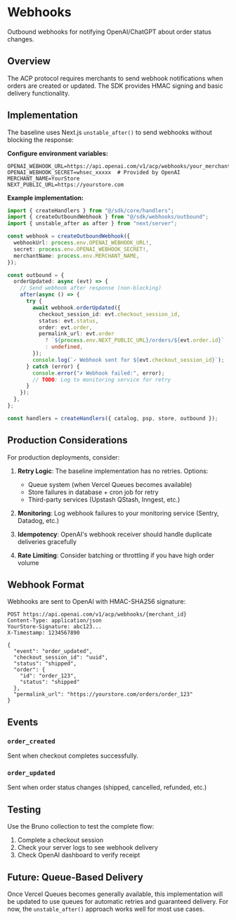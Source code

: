# Webhooks

Outbound webhooks for notifying OpenAI/ChatGPT about order status changes.

## Overview

The ACP protocol requires merchants to send webhook notifications when orders are created or updated. The SDK provides HMAC signing and basic delivery functionality.

## Implementation

The baseline uses Next.js `unstable_after()` to send webhooks without blocking the response:

**Configure environment variables:**

```env
OPENAI_WEBHOOK_URL=https://api.openai.com/v1/acp/webhooks/your_merchant_id
OPENAI_WEBHOOK_SECRET=whsec_xxxxx  # Provided by OpenAI
MERCHANT_NAME=YourStore
NEXT_PUBLIC_URL=https://yourstore.com
```

**Example implementation:**

```typescript
import { createHandlers } from "@/sdk/core/handlers";
import { createOutboundWebhook } from "@/sdk/webhooks/outbound";
import { unstable_after as after } from "next/server";

const webhook = createOutboundWebhook({
  webhookUrl: process.env.OPENAI_WEBHOOK_URL!,
  secret: process.env.OPENAI_WEBHOOK_SECRET!,
  merchantName: process.env.MERCHANT_NAME,
});

const outbound = {
  orderUpdated: async (evt) => {
    // Send webhook after response (non-blocking)
    after(async () => {
      try {
        await webhook.orderUpdated({
          checkout_session_id: evt.checkout_session_id,
          status: evt.status,
          order: evt.order,
          permalink_url: evt.order
            ? `${process.env.NEXT_PUBLIC_URL}/orders/${evt.order.id}`
            : undefined,
        });
        console.log(`✓ Webhook sent for ${evt.checkout_session_id}`);
      } catch (error) {
        console.error("✗ Webhook failed:", error);
        // TODO: Log to monitoring service for retry
      }
    });
  },
};

const handlers = createHandlers({ catalog, psp, store, outbound });
```

## Production Considerations

For production deployments, consider:

1. **Retry Logic**: The baseline implementation has no retries. Options:
   - Queue system (when Vercel Queues becomes available)
   - Store failures in database + cron job for retry
   - Third-party services (Upstash QStash, Inngest, etc.)

2. **Monitoring**: Log webhook failures to your monitoring service (Sentry, Datadog, etc.)

3. **Idempotency**: OpenAI's webhook receiver should handle duplicate deliveries gracefully

4. **Rate Limiting**: Consider batching or throttling if you have high order volume

## Webhook Format

Webhooks are sent to OpenAI with HMAC-SHA256 signature:

```http
POST https://api.openai.com/v1/acp/webhooks/{merchant_id}
Content-Type: application/json
YourStore-Signature: abc123...
X-Timestamp: 1234567890

{
  "event": "order_updated",
  "checkout_session_id": "uuid",
  "status": "shipped",
  "order": {
    "id": "order_123",
    "status": "shipped"
  },
  "permalink_url": "https://yourstore.com/orders/order_123"
}
```

## Events

### `order_created`
Sent when checkout completes successfully.

### `order_updated`
Sent when order status changes (shipped, cancelled, refunded, etc.)

## Testing

Use the Bruno collection to test the complete flow:
1. Complete a checkout session
2. Check your server logs to see webhook delivery
3. Check OpenAI dashboard to verify receipt

## Future: Queue-Based Delivery

Once Vercel Queues becomes generally available, this implementation will be updated to use queues for automatic retries and guaranteed delivery. For now, the `unstable_after()` approach works well for most use cases.

